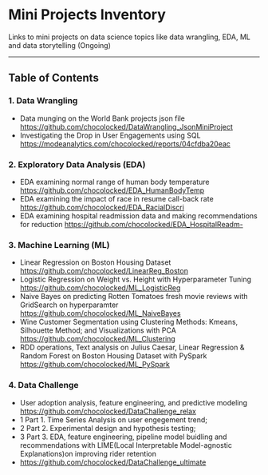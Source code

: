 # Mini Projects Inventory
Links to mini projects on data science topics like data wrangling, EDA, ML and data storytelling (Ongoing)
***
## Table of Contents 

### 1. Data Wrangling
* Data munging on the World Bank projects json file <https://github.com/chocolocked/DataWrangling_JsonMiniProject>
* Investigating the Drop in User Engagements using SQL <https://modeanalytics.com/chocolocked/reports/04cfdba20eac>

### 2. Exploratory Data Analysis (EDA)
* EDA examining normal range of human body temperature <https://github.com/chocolocked/EDA_HumanBodyTemp>
* EDA examining the impact of race in resume call-back rate <https://github.com/chocolocked/EDA_RacialDiscri>
* EDA examining hospital readmission data and making recommendations for reduction <https://github.com/chocolocked/EDA_HospitalReadm->

### 3. Machine Learning (ML) 
* Linear Regression on Boston Housing Dataset <https://github.com/chocolocked/LinearReg_Boston>
* Logistic Regression on Weight vs. Height with Hyperparameter Tuning <https://github.com/chocolocked/ML_LogisticReg>
* Naive Bayes on predicting Rotten Tomatoes fresh movie reviews with GridSearch on hyperparamter <https://github.com/chocolocked/ML_NaiveBayes>
* Wine Customer Segmentation using Clustering Methods: Kmeans, Silhouette Method; and Visualizations with PCA <https://github.com/chocolocked/ML_Clustering> 
* RDD operations, Text analysis on Julius Caesar, Linear Regression & Random Forest on Boston Housing Dataset with PySpark <https://github.com/chocolocked/ML_PySpark>

### 4. Data Challenge 
* User adoption analysis, feature engineering, and predictive modeling <https://github.com/chocolocked/DataChallenge_relax>
* 1 Part 1. Time Series Analysis on user engegement trend; 
* 2 Part 2. Experimental design and hypothesis testing; 
* 3 Part 3. EDA, feature engineering, pipeline model buidling and recommendations with LIME(Local Interpretable Model-agnostic Explanations)on improving rider retention 
* <https://github.com/chocolocked/DataChallenge_ultimate>

